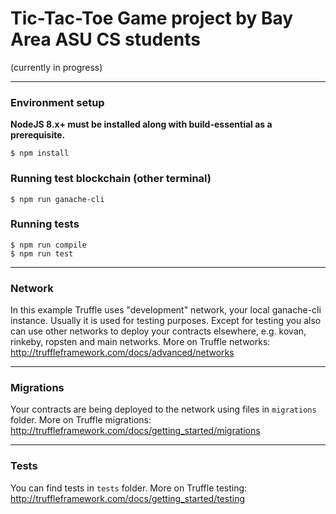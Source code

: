 # Tic-Tac-Toe Game project by Bay Area ASU CS students
(currently in progress)

---
### Environment setup

**NodeJS 8.x+ must be installed along with build-essential as a prerequisite.**
```
$ npm install
```

### Running test blockchain (other terminal)
```
$ npm run ganache-cli
```

### Running tests

```
$ npm run compile
$ npm run test
```

---
### Network
In this example Truffle uses "development" network, your local ganache-cli instance.
Usually it is used for testing purposes. Except for testing you also can use other
networks to deploy your contracts elsewhere, e.g. kovan, rinkeby, ropsten and main networks.
More on Truffle networks:
http://truffleframework.com/docs/advanced/networks

---
### Migrations
Your contracts are being deployed to the network using files in `migrations` folder.
More on Truffle migrations:
http://truffleframework.com/docs/getting_started/migrations

---
### Tests
You can find tests in `tests` folder.
More on Truffle testing:
http://truffleframework.com/docs/getting_started/testing
